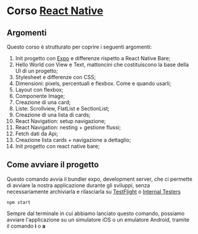 # Corso [React Native](https://reactnative.dev/)

## Argomenti

Questo corso è strutturato per coprire i seguenti argomenti:

1. Init progetto con [Expo](https://expo.dev/) e differenze rispetto a React Native Bare;
2. Hello World con View e Text, mattoncini che costituiscono la base della UI di un progetto;
3. Stylesheet e differenze con CSS;
4. Dimensioni: pixels, percentuali e flexbox. Come e quando usarli;
5. Layout con flexbox;
6. Componente Image;
7. Creazione di una card;
8. Liste: Scrollview, FlatList e SectionList;
9. Creazione di una lista di cards;
9. React Navigation: setup navigazione;
10. React Navigation: nesting + gestione flussi;
11. Fetch dati da Api;
12. Creazione lista cards + navigazione a dettaglio;
13. Init progetto con react native bare;

## Come avviare il progetto

Questo comando avvia il bundler expo, development server, che ci permette di avviare la nostra applicazione durante gli sviluppi, senza necessariamente archiviarla e rilasciarla su [TestFlight](https://developer.apple.com/testflight/) o [Internal Testers](https://play.google.com/console/about/internal-testing/)

    npm start

Sempre dal terminale in cui abbiamo lanciato questo comando, possiamo avviare l'applicazione su un simulatore iOS o un emulatore Android, tramite il comando **i** o **a**
